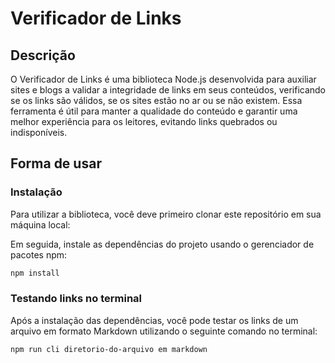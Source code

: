 # Verificador de Links

## Descrição

O Verificador de Links é uma biblioteca Node.js desenvolvida para auxiliar sites e blogs a validar a integridade de links em seus conteúdos, verificando se os links são válidos, se os sites estão no ar ou se não existem. Essa ferramenta é útil para manter a qualidade do conteúdo e garantir uma melhor experiência para os leitores, evitando links quebrados ou indisponíveis.

## Forma de usar

### Instalação

Para utilizar a biblioteca, você deve primeiro clonar este repositório em sua máquina local:


Em seguida, instale as dependências do projeto usando o gerenciador de pacotes npm:

```bash
npm install
```

### Testando links no terminal

Após a instalação das dependências, você pode testar os links de um arquivo em formato Markdown utilizando o seguinte comando no terminal:

```bash
npm run cli diretorio-do-arquivo em markdown
```

